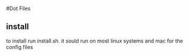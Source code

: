 #Dot Files
## install 
to install run install.sh. it sould run on most linux systems and mac for the
config files
